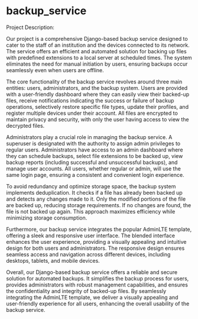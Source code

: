 # backup_service
Project Description:

Our project is a comprehensive Django-based backup service designed to cater to the staff of an institution and the devices connected to its network. The service offers an efficient and automated solution for backing up files with predefined extensions to a local server at scheduled times. The system eliminates the need for manual initiation by users, ensuring backups occur seamlessly even when users are offline.

The core functionality of the backup service revolves around three main entities: users, administrators, and the backup system. Users are provided with a user-friendly dashboard where they can easily view their backed-up files, receive notifications indicating the success or failure of backup operations, selectively restore specific file types, update their profiles, and register multiple devices under their account. All files are encrypted to maintain privacy and security, with only the user having access to view the decrypted files.

Administrators play a crucial role in managing the backup service. A superuser is designated with the authority to assign admin privileges to regular users. Administrators have access to an admin dashboard where they can schedule backups, select file extensions to be backed up, view backup reports (including successful and unsuccessful backups), and manage user accounts. All users, whether regular or admin, will use the same login page, ensuring a consistent and convenient login experience.

To avoid redundancy and optimize storage space, the backup system implements deduplication. It checks if a file has already been backed up and detects any changes made to it. Only the modified portions of the file are backed up, reducing storage requirements. If no changes are found, the file is not backed up again. This approach maximizes efficiency while minimizing storage consumption.

Furthermore, our backup service integrates the popular AdminLTE template, offering a sleek and responsive user interface. The blended interface enhances the user experience, providing a visually appealing and intuitive design for both users and administrators. The responsive design ensures seamless access and navigation across different devices, including desktops, tablets, and mobile devices.

Overall, our Django-based backup service offers a reliable and secure solution for automated backups. It simplifies the backup process for users, provides administrators with robust management capabilities, and ensures the confidentiality and integrity of backed-up files. By seamlessly integrating the AdminLTE template, we deliver a visually appealing and user-friendly experience for all users, enhancing the overall usability of the backup service.
